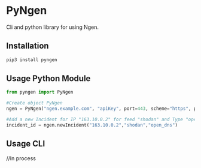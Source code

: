 PyNgen
======

Cli and python library for using Ngen.

Installation
------------

```bash
pip3 install pyngen
```

Usage Python Module
-------------------

```python
from pyngen import PyNgen

#Create object PyNgen
ngen = PyNgen("ngen.example.com", "apiKey", port=443, scheme="https", path="api")

#Add a new Incident for IP "163.10.0.2" for feed "shodan" and Type "open_dns"
incident_id = ngen.newIncident("163.10.0.2","shodan","open_dns")
```


Usage CLI
---------

//In process
